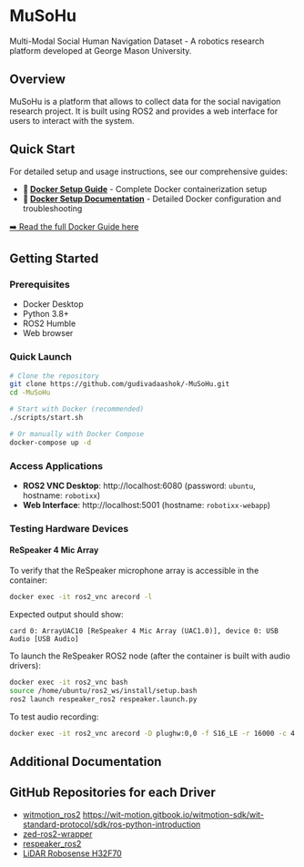 # MuSoHu

Multi-Modal Social Human Navigation Dataset - A robotics research platform developed at George Mason University.

## Overview

MuSoHu is a platform that allows to collect data for the social navigation research project. It is built using ROS2 and provides a web interface for users to interact with the system.

## Quick Start

For detailed setup and usage instructions, see our comprehensive guides:

- **🐳 [Docker Setup Guide](docs/DOCKER_GUIDE.md)** - Complete Docker containerization setup
- **📖 [Docker Setup Documentation](docs/docker-setup.md)** - Detailed Docker configuration and troubleshooting

[➡️ Read the full Docker Guide here](docs/DOCKER_GUIDE.md)

## Getting Started

### Prerequisites
- Docker Desktop
- Python 3.8+
- ROS2 Humble
- Web browser

### Quick Launch
```bash
# Clone the repository
git clone https://github.com/gudivadaashok/-MuSoHu.git
cd -MuSoHu

# Start with Docker (recommended)
./scripts/start.sh

# Or manually with Docker Compose
docker-compose up -d
```

### Access Applications
- **ROS2 VNC Desktop**: http://localhost:6080 (password: `ubuntu`, hostname: `robotixx`)
- **Web Interface**: http://localhost:5001 (hostname: `robotixx-webapp`)

### Testing Hardware Devices

#### ReSpeaker 4 Mic Array
To verify that the ReSpeaker microphone array is accessible in the container:
```bash
docker exec -it ros2_vnc arecord -l
```

Expected output should show:
```
card 0: ArrayUAC10 [ReSpeaker 4 Mic Array (UAC1.0)], device 0: USB Audio [USB Audio]
```

To launch the ReSpeaker ROS2 node (after the container is built with audio drivers):
```bash
docker exec -it ros2_vnc bash
source /home/ubuntu/ros2_ws/install/setup.bash
ros2 launch respeaker_ros2 respeaker.launch.py
```

To test audio recording:
```bash
docker exec -it ros2_vnc arecord -D plughw:0,0 -f S16_LE -r 16000 -c 4 test.wav
```


## Additional Documentation

## GitHub Repositories for each Driver
- [witmotion_ros2](https://github.com/ioio2995/witmotion_ros2.git)
https://wit-motion.gitbook.io/witmotion-sdk/wit-standard-protocol/sdk/ros-python-introduction
- [zed-ros2-wrapper](https://github.com/stereolabs/zed-ros2-wrapper.git)
- [respeaker_ros2](https://github.com/hcrlab/respeaker_ros.git)
- [LiDAR Robosense H32F70](https://github.com/RoboSense-LiDAR/rslidar_sdk.git)



